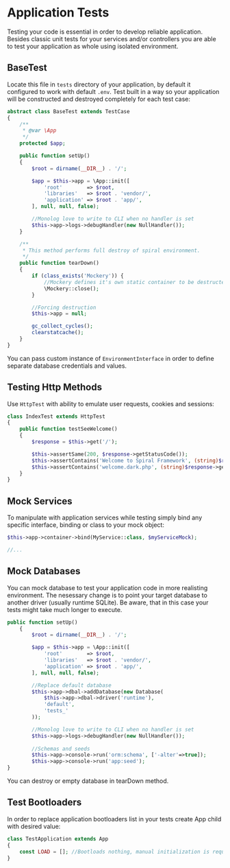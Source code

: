 # Application Tests
Testing your code is essential in order to develop reliable application. Besides classic unit tests for your services and/or controllers you are able to test your application as whole using isolated environment.

## BaseTest
Locate this file in `tests` directory of your application, by default it configured to work with default `.env`. Test built in a way so your application will be constructed and destroyed completely for each test case:

```php
abstract class BaseTest extends TestCase
{
    /**
     * @var \App
     */
    protected $app;

    public function setUp()
    {
        $root = dirname(__DIR__) . '/';

        $app = $this->app = \App::init([
            'root'        => $root,
            'libraries'   => $root . 'vendor/',
            'application' => $root . 'app/',
        ], null, null, false);

        //Monolog love to write to CLI when no handler is set
        $this->app->logs->debugHandler(new NullHandler());
    }

    /**
     * This method performs full destroy of spiral environment.
     */
    public function tearDown()
    {
        if (class_exists('Mockery')) {
            //Mockery defines it's own static container to be destructed
            \Mockery::close();
        }

        //Forcing destruction
        $this->app = null;

        gc_collect_cycles();
        clearstatcache();
    }
}
```

You can pass custom instance of `EnvironmentInterface` in order to define separate database credentials and values. 

## Testing Http Methods
Use `HttpTest` with ability to emulate user requests, cookies and sessions:

```php
class IndexTest extends HttpTest
{
    public function testSeeWelcome()
    {
        $response = $this->get('/');

        $this->assertSame(200, $response->getStatusCode());
        $this->assertContains('Welcome to Spiral Framework', (string)$response->getBody());
        $this->assertContains('welcome.dark.php', (string)$response->getBody());
    }
}
```

## Mock Services
To manipulate with application services while testing simply bind any specific interface, binding or class to your mock object:

```php
$this->app->container->bind(MyService::class, $myServiceMock);

//...
```

## Mock Databases
You can mock database to test your application code in more realisting environment. The nesessary change is to point your target database to another driver (usually runtime SQLite). Be aware, that in this case your tests might take much longer to execute.

```php
public function setUp()
    {
        $root = dirname(__DIR__) . '/';

        $app = $this->app = \App::init([
            'root'        => $root,
            'libraries'   => $root . 'vendor/',
            'application' => $root . 'app/',
        ], null, null, false);

        //Replace default database
        $this->app->dbal->addDatabase(new Database(
            $this->app->dbal->driver('runtime'),
            'default',
            'tests_'
        ));

        //Monolog love to write to CLI when no handler is set
        $this->app->logs->debugHandler(new NullHandler());
   
        //Schemas and seeds
        $this->app->console->run('orm:schema', ['-alter'=>true]);
        $this->app->console->run('app:seed');
}
```

You can destroy or empty database in tearDown method.

## Test Bootloaders
In order to replace application bootloaders list in your tests create App child with desired value:

```php
class TestApplication extends App
{
    const LOAD = []; //Bootloads nothing, manual initialization is required
}
```
